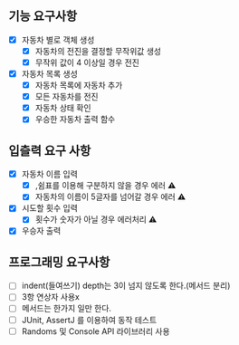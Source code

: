 ## 기능 요구사항
-[x] 자동차 별로 객체 생성
  -[x] 자동차의 전진을 결정할 무작위값 생성
  -[x] 무작위 값이 4 이상일 경우 전진
- [x] 자동차 목록 생성
  -[x] 자동차 목록에 자동차 추가
  -[x] 모든 자동차를 전진
  -[x] 자동차 상태 확인
  -[x] 우승한 자동차 출력 함수

## 입츨력 요구 사항
-[x] 자동차 이름 입력
  -[x] ,쉼표를 이용해 구분하지 않을 경우 에러 ⚠️
  -[x] 자동차의 이름이 5글자를 넘어갈 경우 에러 ⚠️
-[x] 시도할 횟수 입력
  -[x] 횟수가 숫자가 아닐 경우 에러처리 ⚠️
-[x] 우승자 출력

## 프로그래밍 요구사항
-[ ] indent(들여쓰기) depth는 3이 넘지 않도록 한다.(메서드 분리)
-[ ] 3항 연상자 사용x
-[ ] 메서드는 한가지 일만 한다.
-[ ] JUnit, AssertJ 를 이용하여 동작 테스트
-[ ] Randoms 및 Console API 라이브러리 사용
